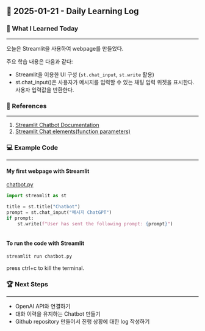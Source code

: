 ## 📅 2025-01-21 - Daily Learning Log

### 📝 What I Learned Today
---
오늘은 Streamlit을 사용하여 webpage를 만들었다.

주요 학습 내용은 다음과 같다:
- Streamlit을 이용한 UI 구성 (`st.chat_input`, `st.write` 활용)
- st.chat_input()은 사용자가 메시지를 입력할 수 있는 채팅 입력 위젯을 표시한다. 사용자 입력값을 반환한다.

### 🔗 References
---
1. [Streamlit Chatbot Documentation](https://docs.streamlit.io/develop/tutorials/llms/build-conversational-apps)
2. [Streamlit Chat elements(function parameters)](https://docs.streamlit.io/develop/api-reference/chat)


### 💻 Example Code 
---
#### My first webpage with Streamlit 
[chatbot.py](./chatbot.py)

```python
import streamlit as st

title = st.title("Chatbot")
prompt = st.chat_input("메시지 ChatGPT")
if prompt:
    st.write(f"User has sent the following prompt: {prompt}")
    
```
#### To run the code with Streamlit
```sh
streamlit run chatbot.py
```
press ctrl+c to kill the terminal. 

### 🏆 Next Steps
---
- OpenAI API와 연결하기
- 대화 이력을 유지하는 Chatbot 만들기
- Github repository 만들어서 진행 상황에 대한 log 작성하기
